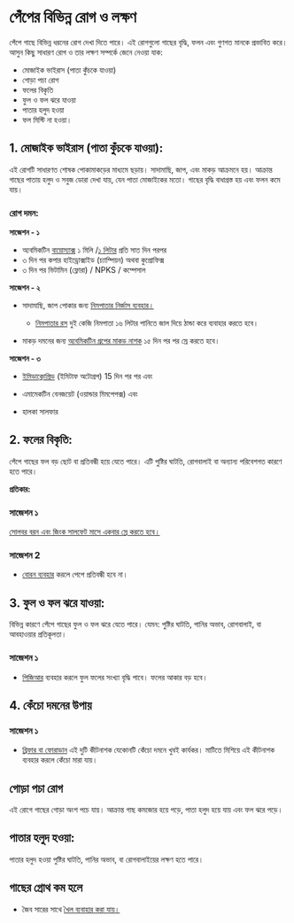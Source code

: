 # পেঁপের বিভিন্ন রোগ ও লক্ষণ

পেঁপে গাছে বিভিন্ন ধরনের রোগ দেখা দিতে পারে। এই রোগগুলো গাছের বৃদ্ধি, ফলন এবং গুণগত মানকে প্রভাবিত করে। আসুন কিছু সাধারণ রোগ ও তার লক্ষণ সম্পর্কে জেনে নেওয়া যাক:

- মোজাইক ভাইরাস (পাতা কুঁচকে যাওয়া)
- গোড়া পচা রোগ
- ফলের বিকৃতি
- ফুল ও ফল ঝরে যাওয়া
- পাতার হলুদ হওয়া
- ফল মিস্টি না হওয়া।

## 1. মোজাইক ভাইরাস (পাতা কুঁচকে যাওয়া):

এই রোগটি সাধারণত শোষক পোকামাকড়ের মাধ্যমে ছড়ায়। সাদামাছি, জাপ, এবং মাকড় আক্রমনে হয়। আক্রান্ত গাছের পাতায় হলুদ ও সবুজ ডোরা দেখা যায়, যেন পাতা মোজাইকের মতো। গাছের বৃদ্ধি বাধাগ্রস্ত হয় এবং ফলন কমে যায়।

### রোগ দমন:

**সাজেশন - ১**

- অ্যবমিকটিন [বায়োম্যাক্স](https://youtu.be/6K4wNWVFBno?t=357) ১ মিলি /[১ লিটার](https://youtu.be/6K4wNWVFBno?t=554) প্রতি সাত দিন পরপর
- ৩ দিন পর কপার হাইড্রোক্সাইড (চ্যাম্পিয়ন) অথবা কুপ্রোফিক্স
- ৩ দিন পর ভিটামিন (ফ্লোরা) / NPKS / কম্পেসাল

**সাজেশন - ২**

- সাদামাছি, জাপ পোকার জন্য
  [নিমপাতার নির্জাস ব্যবহার।](https://youtu.be/HaQpJmax62k?t=1001)

  - [নিমপাতার রস](https://youtu.be/YmObp2Aanz4?t=300) দুই কেজি নিমপাতা ১৬ লিটার পানিতে জাল দিয়ে ঠান্ডা করে ব্যবাহার করতে হবে।

- মাকড় দমনের জন্য
  [অ্যবমিকটিন গ্রপের মাকড় নাশক](https://youtu.be/HaQpJmax62k?t=1003) ১৫ দিন পর পর স্রে করতে হবে।

**সাজেশন - ৩**

- [ইমিডাক্লোপ্রিড](https://youtu.be/BqENSQHDHpc?t=489) (ইমিটাফ অটোগ্রপ) 15 দিন পর পর এবং

- এমামেকটিন বেনজয়েট (ওয়ান্ডার মিমপেপক্স) এবং
- হালকা সালফার

## 2. ফলের বিকৃতি:

পেঁপে গাছের ফল বড় ছোট বা প্রতিবন্ধী হয়ে যেতে পারে। এটি পুষ্টির ঘাটতি, রোগবালাই বা অন্যান্য পরিবেশগত কারণে হতে পারে।

**প্রতিকার:**

### সাজেশন ১

[সোলবর বরন এবং জিংক সালফেট মাসে একবার স্রে করতে হবে।](https://youtu.be/HaQpJmax62k?t=1022)

### সাজেশন 2

- [বোরন ব্যবহার](https://youtu.be/YmObp2Aanz4?t=645) করলে পেপে প্রতিবন্ধী হবে না।

## 3. ফুল ও ফল ঝরে যাওয়া:

বিভিন্ন কারণে পেঁপে গাছের ফুল ও ফল ঝরে যেতে পারে। যেমন: পুষ্টির ঘাটতি, পানির অভাব, রোগবালাই, বা আবহাওয়ার প্রতিকূলতা।

### সাজেশন ১

- [পিজিআর](https://youtu.be/YmObp2Aanz4?t=568) ব্যবহার করলে ফুল ফলের সংখ্যা বৃদ্ধি পাবে। ফলের আকার বড় হবে।

## 4. কেঁচো দমনের উপায়

### সাজেশন ১

- [ব্রিফার বা ফোরাডান](https://youtu.be/1i5UvOppSO4?t=384) এই দুটি কীটনাশক যেকোনটি কেঁচো দমনে খুবই কার্যকর। মাটিতে মিশিয়ে এই কীটনাশক ব্যবহার করলে কেঁচো মারা যায়।

## গোড়া পচা রোগ

এই রোগে গাছের গোড়া অংশ পচে যায়। আক্রান্ত গাছ কমজোর হয়ে পড়ে, পাতা হলুদ হয়ে যায় এবং ফল ঝরে পড়ে।

## পাতার হলুদ হওয়া:

পাতার হলুদ হওয়া পুষ্টির ঘাটতি, পানির অভাব, বা রোগবালাইয়ের লক্ষণ হতে পারে।

## গাছের গ্রোথ কম হলে

- জৈব সারের সাথে [খৈল ব্যবাহার করা যায়।](https://youtu.be/6K4wNWVFBno?t=525)

